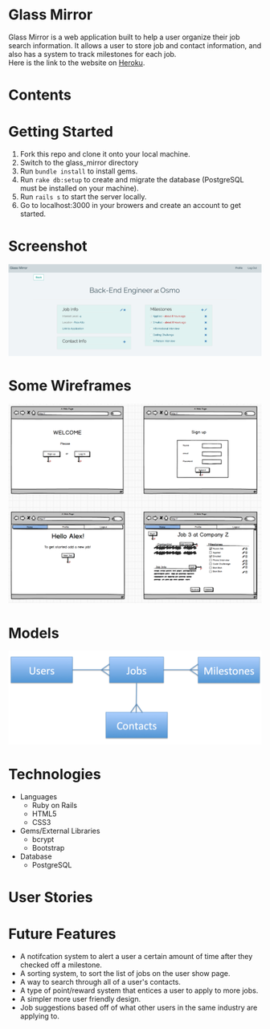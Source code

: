 # Glass Mirror

Glass Mirror is a web application built to help a user organize their job search information. It allows a user to store job and contact information, and also has a system to track milestones for each job. \
Here is the link to the website on [Heroku](https://glass-mirror.herokuapp.com/).

# Contents

# Getting Started
1. Fork this repo and clone it onto your local machine.
2. Switch to the glass_mirror directory
3. Run `bundle install` to install gems.
4. Run `rake db:setup` to create and migrate the database (PostgreSQL must be installed on your machine).
5. Run `rails s` to start the server locally.
6. Go to localhost:3000 in your browers and create an account to get started.

# Screenshot
<img src="screenshot.png">

# Some Wireframes
<img src="wireframes.png">

# Models
<img src="models.png">

# Technologies
* Languages
	* Ruby on Rails
	* HTML5
	* CSS3
* Gems/External Libraries
	* bcrypt
	* Bootstrap
* Database
	*  PostgreSQL

# User Stories

# Future Features
* A notifcation system to alert a user a certain amount of time after they checked off a milestone.
* A sorting system, to sort the list of jobs on the user show page.
* A way to search through all of a user's contacts.
* A type of point/reward system that entices a user to apply to more jobs.
* A simpler more user friendly design.
* Job suggestions based off of what other users in the same industry are applying to.
